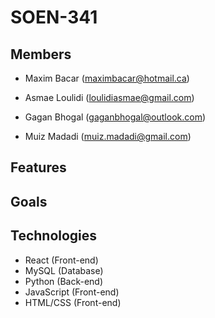 # SOEN-341
## Members

- Maxim Bacar (maximbacar@hotmail.ca)

- Asmae Loulidi (loulidiasmae@gmail.com)

- Gagan Bhogal (gaganbhogal@outlook.com)

- Muiz Madadi (muiz.madadi@gmail.com)


## Features


## Goals

## Technologies

- React (Front-end)
- MySQL (Database)
- Python (Back-end)
- JavaScript (Front-end)
- HTML/CSS (Front-end)
